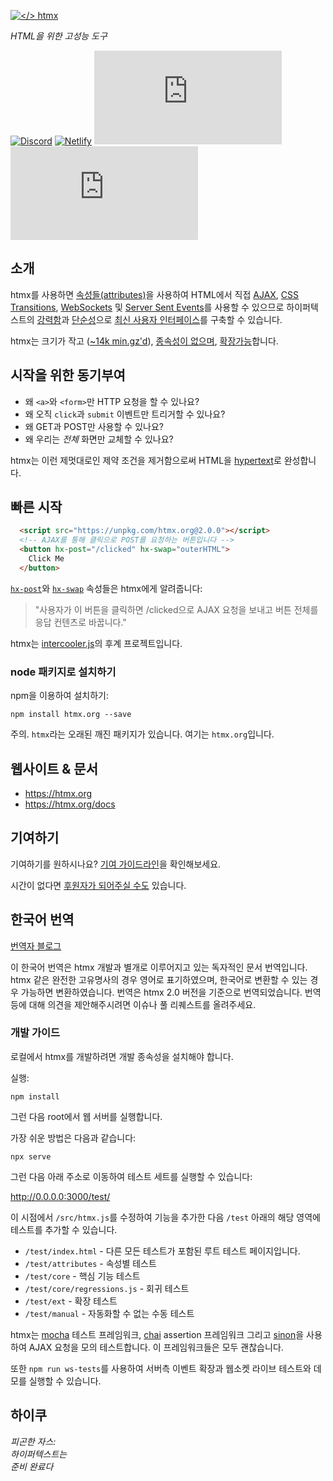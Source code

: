 [![</> htmx](https://raw.githubusercontent.com/bigskysoftware/htmx/master/www/static/img/htmx_logo.1.png "HTML을 위한 고성능 도구")](https://htmx.org)

*HTML을 위한 고성능 도구*

[![Discord](https://img.shields.io/discord/725789699527933952)](https://htmx.org/discord)
[![Netlify](https://img.shields.io/netlify/dba3fc85-d9c9-476a-a35a-e52a632cef78)](https://app.netlify.com/sites/htmx/deploys)
[![Bundlephobia](https://badgen.net/bundlephobia/dependency-count/htmx.org)](https://bundlephobia.com/result?p=htmx.org)
[![Bundlephobia](https://badgen.net/bundlephobia/minzip/htmx.org)](https://bundlephobia.com/result?p=htmx.org)

## 소개

htmx를 사용하면 [속성들(attributes)](https://htmx.org/reference#attributes)을 사용하여 HTML에서 직접
[AJAX](https://htmx.org/docs#ajax), [CSS Transitions](https://htmx.org/docs#css_transitions), [WebSockets](https://htmx.org/docs#websockets) 및 [Server Sent Events](https://htmx.org/docs#sse)를
사용할 수 있으므로 하이퍼텍스트의 [강력함](https://www.ics.uci.edu/~fielding/pubs/dissertation/rest_arch_style.htm)과 [단순성](https://en.wikipedia.org/wiki/HATEOAS)으로
[최신 사용자 인터페이스](https://htmx.org/examples)를 구축할 수 있습니다.

htmx는 크기가 작고 ([~14k min.gz'd](https://unpkg.com/htmx.org/dist/)),
[종속성이 없으며](https://github.com/bigskysoftware/htmx/blob/master/package.json),
[확장가능](https://htmx.org/extensions)합니다.

## 시작을 위한 동기부여

* 왜 `<a>`와 `<form>`만 HTTP 요청을 할 수 있나요?
* 왜 오직 `click`과 `submit` 이벤트만 트리거할 수 있나요?
* 왜 GET과 POST만 사용할 수 있나요?
* 왜 우리는 *전체* 화면만 교체할 수 있나요?

htmx는 이런 제멋대로인 제약 조건을 제거함으로써 HTML을
[hypertext](https://en.wikipedia.org/wiki/Hypertext)로 완성합니다.

## 빠른 시작

```html
  <script src="https://unpkg.com/htmx.org@2.0.0"></script>
  <!-- AJAX를 통해 클릭으로 POST를 요청하는 버튼입니다 -->
  <button hx-post="/clicked" hx-swap="outerHTML">
    Click Me
  </button>
```

[`hx-post`](https://htmx.org/attributes/hx-post)와 [`hx-swap`](https://htmx.org/attributes/hx-swap) 속성들은 htmx에게 알려줍니다:

> "사용자가 이 버튼을 클릭하면 /clicked으로 AJAX 요청을 보내고 버튼 전체를 응답 컨텐츠로 바꿉니다."

htmx는 [intercooler.js](http://intercoolerjs.org)의 후계 프로젝트입니다.

### node 패키지로 설치하기

npm을 이용하여 설치하기:

```
npm install htmx.org --save
```

주의. `htmx`라는 오래된 깨진 패키지가 있습니다. 여기는 `htmx.org`입니다.

## 웹사이트 & 문서

* <https://htmx.org>
* <https://htmx.org/docs>

## 기여하기
기여하기를 원하시나요? [기여 가이드라인](CONTRIBUTING.md)을 확인해보세요.

시간이 없다면 [후원자가 되어주실 수도](https://github.com/sponsors/bigskysoftware#sponsors) 있습니다.

## 한국어 번역
[번역자 블로그](https://jason-in-cosmos.blogspot.com/)


이 한국어 번역은 htmx 개발과 별개로 이루어지고 있는 독자적인 문서 번역입니다.
htmx 같은 완전한 고유명사의 경우 영어로 표기하였으며, 한국어로 변환할 수 있는 경우 가능하면 변환하였습니다.
번역은 htmx 2.0 버전을 기준으로 번역되었습니다.
번역 등에 대해 의견을 제안해주시려면 이슈나 풀 리퀘스트를 올려주세요.

### 개발 가이드

로컬에서 htmx를 개발하려면 개발 종속성을 설치해야 합니다.

실행:

```
npm install
```

그런 다음 root에서 웹 서버를 실행합니다.

가장 쉬운 방법은 다음과 같습니다:

```
npx serve
```

그런 다음 아래 주소로 이동하여 테스트 세트를 실행할 수 있습니다:

<http://0.0.0.0:3000/test/>

이 시점에서 `/src/htmx.js`를 수정하여 기능을 추가한 다음 `/test` 아래의 해당 영역에 테스트를 추가할 수 있습니다.

* `/test/index.html` - 다른 모든 테스트가 포함된 루트 테스트 페이지입니다.
* `/test/attributes` - 속성별 테스트
* `/test/core` - 핵심 기능 테스트
* `/test/core/regressions.js` - 회귀 테스트
* `/test/ext` - 확장 테스트
* `/test/manual` - 자동화할 수 없는 수동 테스트

htmx는 [mocha](https://mochajs.org/) 테스트 프레임워크, [chai](https://www.chaijs.com/) assertion 프레임워크
그리고 [sinon](https://sinonjs.org/releases/v9/fake-xhr-and-server/)을 사용하여 AJAX 요청을 모의 테스트합니다. 이 프레임워크들은 모두 괜찮습니다.

또한 `npm run ws-tests`를 사용하여 서버측 이벤트 확장과 웹소켓 라이브 테스트와 데모를 실행할 수 있습니다.

## 하이쿠

*피곤한 자스:<br/>
하이퍼텍스트는<br/>
준비 완료다*
